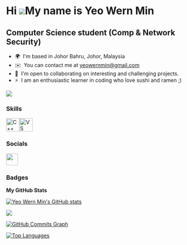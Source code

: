 Hi ![](https://user-images.githubusercontent.com/18350557/176309783-0785949b-9127-417c-8b55-ab5a4333674e.gif)My name is Yeo Wern Min
====================================================================================================================================

Computer Science student (Comp & Network Security)
--------------------------------

* 🌍  I'm based in Johor Bahru, Johor, Malaysia
* ✉️  You can contact me at [yeowernmin@gmail.com](mailto:yeowernmin@gmail.com)
* 🤝  I'm open to collaborating on interesting and challenging projects.
* ⚡  I am an enthusiastic learner in coding who love sushi and ramen ;)

<a href="https://www.github.com/Yeo Wern Min" target="_blank" rel="noreferrer"><img
src="https://img.shields.io/github/followers/Yeo Wern Min?logo=github&style=for-the-badge&color=0891b2&labelColor=1c1917" /></a>

### Skills


<p align="left">
<a href="https://docs.microsoft.com/en-us/cpp/?view=msvc-170" target="_blank" rel="noreferrer"><img src="https://raw.githubusercontent.com/danielcranney/readme-generator/main/public/icons/skills/cplusplus-colored.svg" width="36" height="36" alt="C++" /></a><a href="https://code.visualstudio.com/" target="_blank" rel="noreferrer"><img src="https://raw.githubusercontent.com/danielcranney/readme-generator/main/public/icons/skills/visualstudiocode.svg" width="36" height="36" alt="VS Code" /></a>
</p>


### Socials

<p align="left"> <a href="https://www.github.com/Yeo Wern Min" target="_blank" rel="noreferrer"> <picture> <source media="(prefers-color-scheme: dark)" srcset="https://raw.githubusercontent.com/danielcranney/readme-generator/main/public/icons/socials/github-dark.svg" /> <source media="(prefers-color-scheme: light)" srcset="https://raw.githubusercontent.com/danielcranney/readme-generator/main/public/icons/socials/github.svg" /> <img src="https://raw.githubusercontent.com/danielcranney/readme-generator/main/public/icons/socials/github.svg" width="32" height="32" /> </picture> </a></p>

### Badges

<b>My GitHub Stats</b>

<a href="http://www.github.com/Yeo Wern Min"><img src="https://github-readme-stats.vercel.app/api?username=Yeo Wern Min&show_icons=true&hide=&count_private=true&title_color=0891b2&text_color=ffffff&icon_color=0891b2&bg_color=1c1917&hide_border=true&show_icons=true" alt="Yeo Wern Min's GitHub stats" /></a>

<a href="http://www.github.com/Yeo Wern Min"><img src="https://github-readme-streak-stats.herokuapp.com/?user=Yeo Wern Min&stroke=ffffff&background=1c1917&ring=0891b2&fire=0891b2&currStreakNum=ffffff&currStreakLabel=0891b2&sideNums=ffffff&sideLabels=ffffff&dates=ffffff&hide_border=true" /></a>

<a href="http://www.github.com/Yeo Wern Min"><img src="https://github-readme-activity-graph.cyclic.app/graph?username=Yeo Wern Min&bg_color=1c1917&color=ffffff&line=0891b2&point=ffffff&area_color=1c1917&area=true&hide_border=true&custom_title=GitHub%20Commits%20Graph" alt="GitHub Commits Graph" /></a>

<a href="https://github.com/Yeo Wern Min" align="left"><img src="https://github-readme-stats.vercel.app/api/top-langs/?username=Yeo Wern Min&langs_count=10&title_color=0891b2&text_color=ffffff&icon_color=0891b2&bg_color=1c1917&hide_border=true&locale=en&custom_title=Top%20%Languages" alt="Top Languages" /></a>
